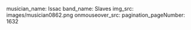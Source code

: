 musician_name: Issac
band_name: Slaves
img_src: images/musician0862.png
onmouseover_src: 
pagination_pageNumber: 1632
